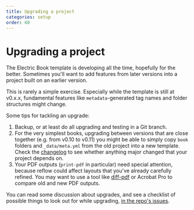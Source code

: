 ```yaml
---
title: Upgrading a project
categories: setup
order: 60
---
```


# Upgrading a project

The Electric Book template is developing all the time, hopefully for the better. Sometimes you'll want to add features from later versions into a project built on an earlier version.

This is rarely a simple exercise. Especially while the template is still at v0.x.x, fundamental features like `metadata`-generated tag names and folder structures might change.

Some tips for tackling an upgrade:

1. Backup, or at least do all upgrading and testing in a Git branch.
2. For the very simplest books, upgrading between versions that are close together (e.g. from v0.10 to v0.11) you might be able to simply copy `book` folders and `_data/meta.yml` from the old project into a new template. Check the [changelog](https://github.com/electricbookworks/electric-book/blob/master/CHANGELOG.md) to see whether anything major changed that your project depends on.
3. Your PDF outputs (`print-pdf` in particular) need special attention, because reflow could affect layouts that you've already carefully refined. You may want to use a tool like [diff-pdf](https://vslavik.github.io/diff-pdf/) or Acrobat Pro to compare old and new PDF outputs.

You can read some discussion about upgrades, and see a checklist of possible things to look out for while upgrading, [in the repo's issues](https://github.com/electricbookworks/electric-book/issues/57#issuecomment-303998954).
